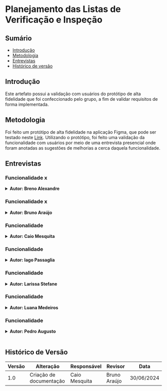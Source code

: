 # Planejamento das Listas de Verificação e Inspeção

## Sumário
* [Introdução](#Introdução)
* [Metodologia](#Metodologia)
* [Entrevistas](#Entrevistas)
* [Histórico de versão](#Histórico-de-versão)

## Introdução

Este artefato possui a validação com usuários do protótipo de alta fidelidade que foi confeccionado pelo grupo, a fim de validar requisitos de forma implementada.

## Metodologia

Foi feito um protótipo de alta fidelidade na aplicação Figma, que pode ser testado neste [Link](https://www.figma.com/proto/QOVc7j9Xikhr3jv12itkdI/Carteira-de-trabalho-digital?node-id=0-1&t=6NZZuVgOivHWKoYz-1). Utilizando o protótipo, foi feito uma validação da funcionalidade com usuários por meio de uma entrevista presencial onde foram anotadas as sugestões de melhorias a cerca daquela funcionalidade.

## Entrevistas

### Funcionalidade x

<details>
<summary size="20"><b> Autor: Breno Alexandre </b></summary> 

Cronograma 1:

|||
|-|-|
|entrevistado||
|entrevistador||
|data e hora||
|||

Autor: []()

<center>
Vídeo 1: Entrevista com o usuário para validação




Autor: []()


Tabela 1: Requisitos abordados na funcionalidade

|ID|Erros e sugestões|
|-|-|
|SU01||
|SU02||
Autor: []()

<br>


Tabela 2: Erros e sugestões de melhorias

|ID|Erros e sugestões|
|-|-|
|SU01||
|SU02||

Autor: []()

</center>

</details>

### Funcionalidade x

<details>
<summary size="20"><b> Autor: Bruno Araújo </b></summary> 

Cronograma 2:

|||
|-|-|
|entrevistado||
|entrevistador||
|data e hora||
|||

Autor: []()

<center>
Vídeo 2: Entrevista com o usuário para validação




Autor: []()


Tabela 3: Requisitos abordados na funcionalidade

|ID|Erros e sugestões|
|-|-|
|SU01||
|SU02||
Autor: []()

<br>


Tabela 4: Erros e sugestões de melhorias

|ID|Erros e sugestões|
|-|-|
|SU01||
|SU02||

Autor: []()

</center>

</details>

### Funcionalidade 

<details>
<summary size="20"><b> Autor: Caio Mesquita </b></summary> 

Cronograma 3:

|||
|-|-|
|entrevistado||
|entrevistador||
|data e hora||
|||

Autor: []()

<center>
Vídeo 3: Entrevista com o usuário para validação




Autor: []()


Tabela 5:Requisitos abordados na funcionalidade

|ID|Erros e sugestões|
|-|-|
|SU01||
|SU02||
Autor: []()

<br>


Tabela 6: Erros e sugestões de melhorias

|ID|Erros e sugestões|
|-|-|
|SU01||
|SU02||

Autor: []()

</center>

</details>

### Funcionalidade 

<details>
<summary size="20"><b> Autor: Iago Passaglia </b></summary> 

Cronograma 4:

|||
|-|-|
|entrevistado||
|entrevistador||
|data e hora||
|||

Autor: []()

<center>
Vídeo 4: Entrevista com o usuário para validação




Autor: []()


Tabela 7: Requisitos abordados na funcionalidade

|ID|Erros e sugestões|
|-|-|
|SU01||
|SU02||
Autor: []()

<br>


Tabela 8: Erros e sugestões de melhorias

|ID|Erros e sugestões|
|-|-|
|SU01||
|SU02||

Autor: []()

</center>

</details>

### Funcionalidade 

<details>
<summary size="20"><b> Autor: Larissa Stefane </b></summary> 

Cronograma 5:

|||
|-|-|
|entrevistado||
|entrevistador||
|data e hora||
|||

Autor: []()

<center>
Vídeo 5: Entrevista com o usuário para validação




Autor: []()


Tabela 9: Requisitos abordados na funcionalidade

|ID|Erros e sugestões|
|-|-|
|SU01||
|SU02||
Autor: []()

<br>


Tabela 10: Erros e sugestões de melhorias

|ID|Erros e sugestões|
|-|-|
|SU01||
|SU02||

Autor: []()

</center>

</details>

### Funcionalidade 

<details>
<summary size="20"><b> Autor: Luana Medeiros </b></summary> 

Cronograma 6:

|||
|-|-|
|entrevistado||
|entrevistador||
|data e hora||
|||

Autor: []()

<center>
Vídeo 6: Entrevista com o usuário para validação




Autor: []()


Tabela 11: Requisitos abordados na funcionalidade

|ID|Erros e sugestões|
|-|-|
|SU01||
|SU02||
Autor: []()

<br>


Tabela 12: Erros e sugestões de melhorias

|ID|Erros e sugestões|
|-|-|
|SU01||
|SU02||

Autor: []()

</center>

</details>

### Funcionalidade 

<details>
<summary size="20"><b> Autor: Pedro Augusto</b></summary> 

Cronograma 7:

|||
|-|-|
|entrevistado||
|entrevistador||
|data e hora||
|||

Autor: []()

<center>
Vídeo 7: Entrevista com o usuário para validação




Autor: []()


Tabela 13: Requisitos abordados na funcionalidade

|ID|Erros e sugestões|
|-|-|
|SU01||
|SU02||
Autor: []()

<br>


Tabela 14: Erros e sugestões de melhorias
|ID|Erros e sugestões|
|-|-|
|SU01||
|SU02||

Autor: []()

</center>

</details>

<br>

## Histórico de Versão

| Versão | Alteração                                    | Responsável     | Revisor         | Data       |
| ------ | -------------------------------------------- | --------------- | --------------- | ---------- |
| 1.0    | Criação de documentação                      | Caio Mesquita   | Bruno Araújo  | 30/06/2024 |
